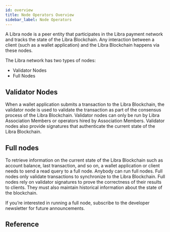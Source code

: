 ```yaml
---
id: overview
title: Node Operators Overview
sidebar_label: Node Operators
---
```


A Libra node is a peer entity that participates in the Libra payment network and tracks the state of the Libra Blockchain. Any interaction between a client (such as a wallet application) and the Libra Blockchain happens via these nodes. 

The Libra network has two types of nodes:
* Validator Nodes
* Full Nodes

## Validator Nodes

When a wallet application submits a transaction to the Libra Blockchain, the validator node is used to validate the transaction as part of the consensus process of the Libra Blockchain. Validator nodes can only be run by Libra Association Members or operators hired by Association Members. Validator nodes also provide signatures that authenticate the current state of the Libra Blockchain. 

## Full nodes

To retrieve information on the current state of the Libra Blockchain such as account balance, last transaction, and so on, a wallet application or client needs to send a read query to a full node. Anybody can run full nodes. Full nodes only validate transactions to synchronize to the Libra Blockchain. Full nodes rely on validator signatures to prove the correctness of their results to clients. They must also maintain historical information about the state of the blockchain. 

If you’re interested in running a full node, subscribe to the developer newsletter for future announcements. 

## Reference

<CardsWrapper>
  <CoreReference />
  <MerchantReference />
  <WalletReference />
  <MoveReference />
</CardsWrapper>
